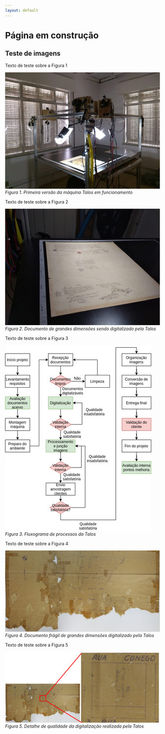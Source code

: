 ```yaml
---
layout: default
---
```


# Página em construção

## Teste de imagens

Texto de teste sobre a Figura 1 

![Figura 1. Primeira versão da máquina Talos em funcionamento](/assets/images/img1.jpg)
*Figura 1. Primeira versão da máquina Talos em funcionamento*

Texto de teste sobre a Figura 2 

![Figura 2. Documento de grandes dimensões sendo digitalizado pela Talos](/assets/images/img2.jpg)
*Figura 2. Documento de grandes dimensões sendo digitalizado pela Talos*

Texto de teste sobre a Figura 3 

![Figura 3. Fluxograma de processos da Talos](/assets/images/img3.png)
*Figura 3. Fluxograma de processos da Talos*

Texto de teste sobre a Figura 4 

![Figura 4. Documento frágil de grandes dimensões digitalizado pela Talos](/assets/images/img4.png)
*Figura 4. Documento frágil de grandes dimensões digitalizado pela Talos*

Texto de teste sobre a Figura 5

![Figura 5. Detalhe de qualidade da digitalização realizada pela Talos](/assets/images/img5.png)
*Figura 5. Detalhe de qualidade da digitalização realizada pela Talos*